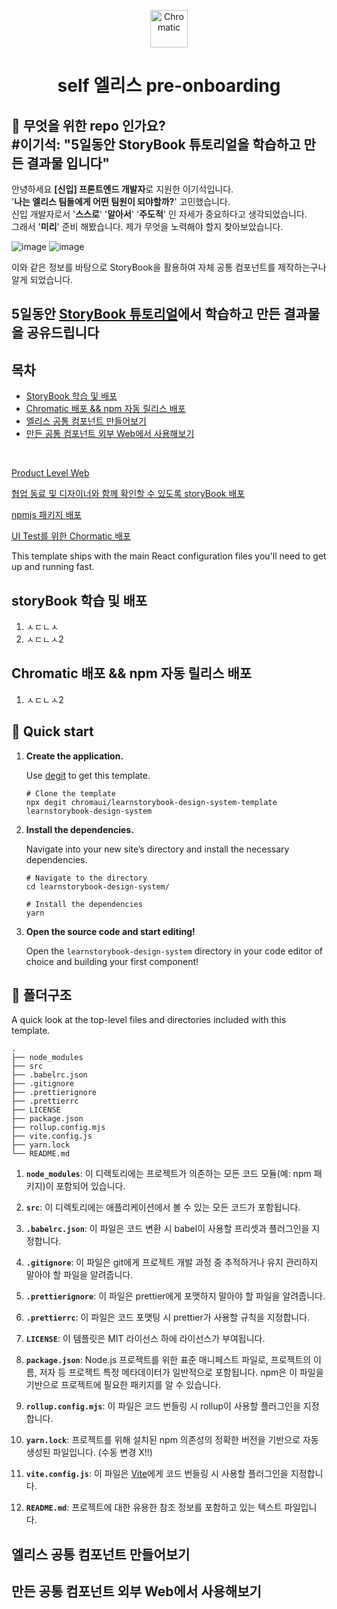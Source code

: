 <p align="center">
  <a href="https://www.chromatic.com/">
    <img alt="Chromatic" src="https://avatars2.githubusercontent.com/u/24584319?s=200&v=4" width="60" />
  </a>
</p>

<h1 align="center">
self 엘리스 pre-onboarding 
</h1>

## 🚅 무엇을 위한 repo 인가요? </br> #이기석: "5일동안 StoryBook 튜토리얼을 학습하고 만든 결과물 입니다"


안녕하세요 **[신입] 프론트엔드 개발자**로 지원한 이기석입니다.
</br>
'**나는 엘리스 팀들에게 어떤 팀원이 되야할까?**' 고민했습니다.
</br>
신입 개발자로서 '**스스로**' '**알아서**' '**주도적**' 인 자세가 중요하다고 생각되었습니다. 
</br>
그래서 '**미리**' 준비 해봤습니다. 제가 무엇을 노력해야 할지 찾아보았습니다.

![image](https://github.com/kiseokDev/learnstorybook-design-system/assets/107299502/44132a21-71ca-443d-9dad-208f92cf8262)
![image](https://github.com/kiseokDev/learnstorybook-design-system/assets/107299502/790edade-5b6b-44e7-85a7-8b7d878aa05e)

이와 같은 정보를 바탕으로 StoryBook을 활용하여 자체 공통 컴포넌트를 제작하는구나 알게 되었습니다. 
</br>
## 5일동안 [StoryBook 튜토리얼](https://storybook.js.org/tutorials/design-systems-for-developers/react/en/introduction/)에서 학습하고 만든 결과물을 공유드립니다


## 목차
- [StoryBook 학습 및 배포](#storybook-학습-및-배포)
- [Chromatic 배포 && npm 자동 릴리스 배포](#chromatic-배포--npm-자동-릴리스-배포)
- [엘리스 공통 컴포넌트 만들어보기](#엘리스-공통-컴포넌트-만들어보기)
- [만든 공통 컴포넌트 외부 Web에서 사용해보기](#만든-공통-컴포넌트-외부-web에서-사용해보기)

</br>






[Product Level Web](https://web-app-using-external-design-system-vv97xolo8-kiseokdev.vercel.app/)

[협업 동료 및 디자이너와 함께 확인할 수 있도록 storyBook 배포](https://6552e91ed69dbda616e90d9d-uotihsxrwd.chromatic.com/?path=/docs/example-customelicebutton--docs)

[npmjs 패키지 배포](https://www.npmjs.com/package/@dev.leekiseok/elice-storybook)

[UI Test를 위한 Chormatic 배포 ](https://www.chromatic.com/build?appId=6552e91ed69dbda616e90d9d&number=17)

This template ships with the main React configuration files you'll need to get up and running fast.
 

## storyBook 학습 및 배포
1. ㅅㄷㄴㅅ
2. ㅅㄷㄴㅅ2
## Chromatic 배포 && npm 자동 릴리스 배포
1. ㅅㄷㄴㅅ2





## 🚅 Quick start

1.  **Create the application.**

    Use [degit](https://github.com/Rich-Harris/degit) to get this template.

    ```shell
    # Clone the template
    npx degit chromaui/learnstorybook-design-system-template learnstorybook-design-system
    ```

1.  **Install the dependencies.**

    Navigate into your new site’s directory and install the necessary dependencies.

    ```shell
    # Navigate to the directory
    cd learnstorybook-design-system/

    # Install the dependencies
    yarn
    ```

1.  **Open the source code and start editing!**

    Open the `learnstorybook-design-system` directory in your code editor of choice and building your first component!

## 🔎 폴더구조

A quick look at the top-level files and directories included with this template.

    .
    ├── node_modules
    ├── src
    ├── .babelrc.json
    ├── .gitignore
    ├── .prettierignore
    ├── .prettierrc
    ├── LICENSE
    ├── package.json
    ├── rollup.config.mjs
    ├── vite.config.js
    ├── yarn.lock
    └── README.md

1. **`node_modules`**: 이 디렉토리에는 프로젝트가 의존하는 모든 코드 모듈(예: npm 패키지)이 포함되어 있습니다.

2. **`src`**: 이 디렉토리에는 애플리케이션에서 볼 수 있는 모든 코드가 포함됩니다.

3. **`.babelrc.json`**: 이 파일은 코드 변환 시 babel이 사용할 프리셋과 플러그인을 지정합니다.

4. **`.gitignore`**: 이 파일은 git에게 프로젝트 개발 과정 중 추적하거나 유지 관리하지 말아야 할 파일을 알려줍니다.

5. **`.prettierignore`**: 이 파일은 prettier에게 포맷하지 말아야 할 파일을 알려줍니다.

6. **`.prettierrc`**: 이 파일은 코드 포맷팅 시 prettier가 사용할 규칙을 지정합니다.

7. **`LICENSE`**: 이 템플릿은 MIT 라이선스 하에 라이선스가 부여됩니다.

8. **`package.json`**: Node.js 프로젝트를 위한 표준 매니페스트 파일로, 프로젝트의 이름, 저자 등 프로젝트 특정 메타데이터가 일반적으로 포함됩니다. npm은 이 파일을 기반으로 프로젝트에 필요한 패키지를 알 수 있습니다.

9. **`rollup.config.mjs`**: 이 파일은 코드 번들링 시 rollup이 사용할 플러그인을 지정합니다.

10. **`yarn.lock`**: 프로젝트를 위해 설치된 npm 의존성의 정확한 버전을 기반으로 자동 생성된 파일입니다. (수동 변경 X!!)

11. **`vite.config.js`**: 이 파일은 [Vite](https://vitejs.dev/)에게 코드 번들링 시 사용할 플러그인을 지정합니다.

12. **`README.md`**: 프로젝트에 대한 유용한 참조 정보를 포함하고 있는 텍스트 파일입니다.

## 엘리스 공통 컴포넌트 만들어보기
## 만든 공통 컴포넌트 외부 Web에서 사용해보기 
